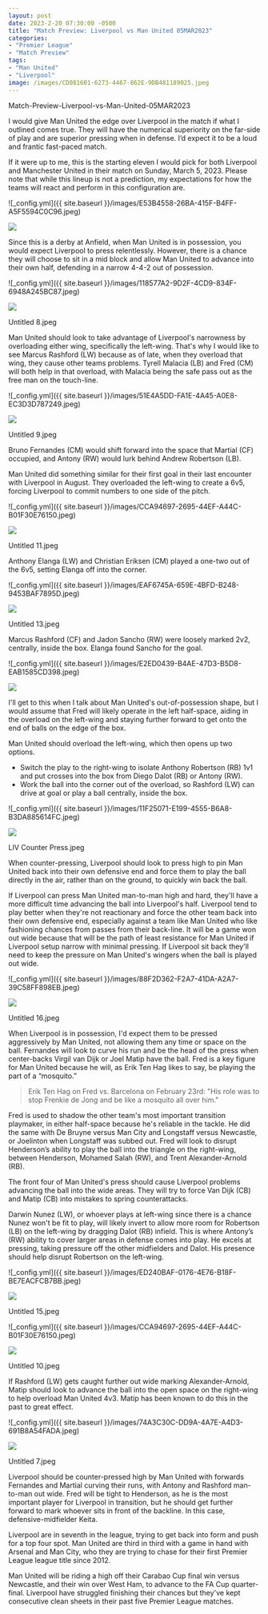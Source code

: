 ```yaml
---
layout: post
date: 2023-2-20 07:30:00 -0500
title: "Match Preview: Liverpool vs Man United 05MAR2023" 
categories: 
- "Premier League"
- "Match Preview"
tags: 
- "Man United" 
- "Liverpool"
image: /images/CD081601-6273-4467-862E-9DB481189025.jpeg
---
```


Match-Preview-Liverpool-vs-Man-United-05MAR2023

I would give Man United the edge over Liverpool in the match if what I outlined comes true. They will have the numerical superiority on the far-side of play and are superior pressing when in defense. I’d expect it to be a loud and frantic fast-paced match. 

If it were up to me, this is the starting eleven I would pick for both Liverpool and Manchester United in their match on Sunday, March 5, 2023. Please note that while this lineup is not a prediction, my expectations for how the teams will react and perform in this configuration are.

![_config.yml]({{ site.baseurl }}/images/E53B4558-26BA-415F-B4FF-A5F5594C0C96.jpeg)

![](/images/E53B4558-26BA-415F-B4FF-A5F5594C0C96.jpeg)

Since this is a derby at Anfield, when Man United is in possession, you would expect Liverpool to press relentlessly. However, there is a chance they will choose to sit in a mid block and allow Man United to advance into their own half, defending in a narrow 4-4-2 out of possession. 

![_config.yml]({{ site.baseurl }}/images/118577A2-9D2F-4CD9-834F-6948A245BC87.jpeg)

![](/images/118577A2-9D2F-4CD9-834F-6948A245BC87.jpeg)

Untitled 8.jpeg

Man United should look to take advantage of Liverpool's narrowness by overloading either wing, specifically the left-wing. That's why I would like to see Marcus Rashford (LW) because as of late, when they overload that wing, they cause other teams problems. Tyrell Malacia (LB) and Fred (CM) will both help in that overload, with Malacia being the safe pass out as the free man on the touch-line.

![_config.yml]({{ site.baseurl }}/images/51E4A5DD-FA1E-4A45-A0E8-EC3D3D787249.jpeg)

![](/images/51E4A5DD-FA1E-4A45-A0E8-EC3D3D787249.jpeg)

Untitled 9.jpeg

Bruno Fernandes (CM) would shift forward into the space that Martial (CF) occupied, and Antony (RW) would lurk behind Andrew Robertson (LB).

Man United did something similar for their first goal in their last encounter with Liverpool in August. They overloaded the left-wing to create a 6v5, forcing Liverpool to commit numbers to one side of the pitch.

![_config.yml]({{ site.baseurl }}/images/CCA94697-2695-44EF-A44C-B01F30E76150.jpeg)

![](/images/CCA94697-2695-44EF-A44C-B01F30E76150.jpeg)

Untitled 11.jpeg

Anthony Elanga (LW) and Christian Eriksen (CM) played a one-two out of the 6v5, setting Elanga off into the corner.

![_config.yml]({{ site.baseurl }}/images/EAF6745A-659E-4BFD-B248-9453BAF7895D.jpeg)

![](/images/EAF6745A-659E-4BFD-B248-9453BAF7895D.jpeg)

Untitled 13.jpeg

Marcus Rashford (CF) and Jadon Sancho (RW) were loosely marked 2v2, centrally, inside the box. Elanga found Sancho for the goal.

![_config.yml]({{ site.baseurl }}/images/E2ED0439-B4AE-47D3-B5D8-EAB1585CD398.jpeg)

![](/images/E2ED0439-B4AE-47D3-B5D8-EAB1585CD398.jpeg)

I'll get to this when I talk about Man United's out-of-possession shape, but I would assume that Fred will likely operate in the left half-space, aiding in the overload on the left-wing and staying further forward to get onto the end of balls on the edge of the box.

Man United should overload the left-wing, which then opens up two options.

 - Switch the play to the right-wing to isolate Anthony Robertson (RB) 1v1 and put crosses into the box from Diego Dalot (RB) or Antony (RW).
 - Work the ball into the corner out of the overload, so Rashford (LW) can drive at goal or play a ball centrally, inside the box.

![_config.yml]({{ site.baseurl }}/images/11F25071-E199-4555-B6A8-B3DA885614FC.jpeg)

![](/images/11F25071-E199-4555-B6A8-B3DA885614FC.jpeg)

LIV Counter Press.jpeg 

When counter-pressing, Liverpool should look to press high to pin Man United back into their own defensive end and force them to play the ball directly in the air, rather than on the ground, to quickly win back the ball. 

If Liverpool can press Man United man-to-man high and hard, they'll have a more difficult time advancing the ball into Liverpool's half. Liverpool tend to play better when they're not reactionary and force the other team back into their own defensive end, especially against a team like Man United who like fashioning chances from passes from their back-line. It will be a game won out wide because that will be the path of least resistance for Man United if Liverpool setup narrow with minimal pressing. If Liverpool sit back they'll need to keep the pressure on Man United's wingers when the ball is played out wide. 

![_config.yml]({{ site.baseurl }}/images/88F2D362-F2A7-41DA-A2A7-39C58FF898EB.jpeg)

![](/images/88F2D362-F2A7-41DA-A2A7-39C58FF898EB.jpeg)

Untitled 16.jpeg

When Liverpool is in possession, I'd expect them to be pressed aggressively by Man United, not allowing them any time or space on the ball. Fernandes will look to curve his run and be the head of the press when center-backs Virgil van Dijk or Joel Matip have the ball. Fred is a key figure for Man United because he will, as Erik Ten Hag likes to say, be playing the part of a “mosquito.”

> Erik Ten Hag on Fred vs. Barcelona on February 23rd: "His role was to stop Frenkie de Jong and be like a mosquito all over him."

Fred is used to shadow the other team's most important transition playmaker, in either half-space because he's reliable in the tackle. He did the same with De Bruyne versus Man City and Longstaff versus Newcastle, or Joelinton when Longstaff was subbed out. Fred will look to disrupt Henderson’s ability to play the ball into the triangle on the right-wing, between Henderson, Mohamed Salah (RW), and Trent Alexander-Arnold (RB).

The front four of Man United's press should cause Liverpool problems advancing the ball into the wide areas. They will try to force Van Dijk (CB) and Matip (CB) into mistakes to spring counterattacks.

Darwin Nunez (LW), or whoever plays at left-wing since there is a chance Nunez won't be fit to play, will likely invert to allow more room for Robertson (LB) on the left-wing by dragging Dalot (RB) infield. This is where Antony’s (RW) ability to cover larger areas in defense comes into play. He excels at pressing, taking pressure off the other midfielders and Dalot. His presence should help disrupt Robertson on the left-wing.

![_config.yml]({{ site.baseurl }}/images/ED240BAF-0176-4E76-B18F-BE7EACFCB7BB.jpeg)

![](/images/ED240BAF-0176-4E76-B18F-BE7EACFCB7BB.jpeg)

Untitled 15.jpeg

![_config.yml]({{ site.baseurl }}/images/CCA94697-2695-44EF-A44C-B01F30E76150.jpeg)

![](/images/CCA94697-2695-44EF-A44C-B01F30E76150.jpeg)

Untitled 10.jpeg

If Rashford (LW) gets caught further out wide marking Alexander-Arnold, Matip should look to advance the ball into the open space on the right-wing to help overload Man United 4v3. Matip has been known to do this in the past to great effect.


![_config.yml]({{ site.baseurl }}/images/74A3C30C-DD9A-4A7E-A4D3-691B8A54FADA.jpeg)

![](/images/74A3C30C-DD9A-4A7E-A4D3-691B8A54FADA.jpeg)


Untitled 7.jpeg


Liverpool should be counter-pressed high by Man United with forwards Fernandes and Martial curving their runs, with Antony and Rashford man-to-man out wide. Fred will be tight to Henderson, as he is the most important player for Liverpool in transition, but he should get further forward to mark whoever sits in front of the backline. In this case, defensive-midfielder Keita.

Liverpool are in seventh in the league, trying to get back into form and push for a top four spot. Man United are third in third with a game in hand with Arsenal and Man City, who they are trying to chase for their first Premier League league title since 2012. 

Man United will be riding a high off their Carabao Cup final win versus Newcastle, and their win over West Ham, to advance to the FA Cup quarter-final. Liverpool have struggled finishing their chances but they've kept consecutive clean sheets in their past five Premier League matches. 

